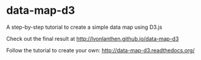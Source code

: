 # data-map-d3

A step-by-step tutorial to create a simple data map using D3.js

Check out the final result at http://lvonlanthen.github.io/data-map-d3

Follow the tutorial to create your own: http://data-map-d3.readthedocs.org/
